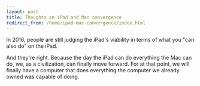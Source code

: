 ```yaml
---
layout: post
title: Thoughts on iPad and Mac convergence
redirect_from: /home/ipad-mac-convergence/index.html
---
```



In 2016, people are still judging the iPad's viability in terms of what you "can also do" on the iPad.

And they're right. Because the day the iPad can do everything the Mac can do, we, as a civilization, can finally move forward. For at that point, we will finally have a computer that does everything the computer we already owned was capable of doing.



